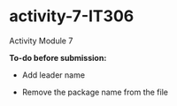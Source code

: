 # activity-7-IT306
Activity Module 7

**To-do before submission:**

* Add leader name

* Remove the package name from the file